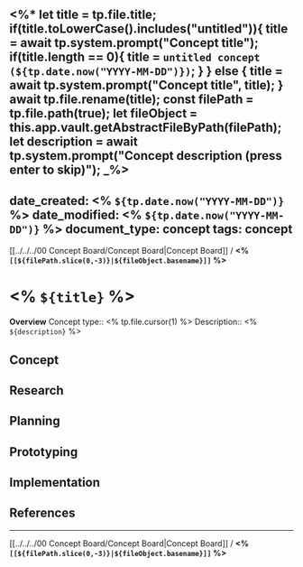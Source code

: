 <%*
	let title = tp.file.title;
	if(title.toLowerCase().includes("untitled")){
		title = await tp.system.prompt("Concept title");
		if(title.length == 0){
			title = `untitled concept (${tp.date.now("YYYY-MM-DD")})`;
		}
	} else {
		title = await tp.system.prompt("Concept title", title);
	}
	await tp.file.rename(title);
	const filePath = tp.file.path(true);
	let fileObject = this.app.vault.getAbstractFileByPath(filePath);
	let description = await tp.system.prompt("Concept description (press enter to skip)");
_%>
---
date_created: <% `${tp.date.now("YYYY-MM-DD")}` %>
date_modified: <% `${tp.date.now("YYYY-MM-DD")}` %>
document_type: concept
tags: concept 
---
[[../../../00 Concept Board/Concept Board|Concept Board]] / **<% `[[${filePath.slice(0,-3)}|${fileObject.basename}]]` %>**
# <% `${title}` %>
**Overview**
Concept type:: <% tp.file.cursor(1) %>
Description:: <% `${description}` %>

## Concept


## Research


## Planning


## Prototyping


## Implementation


## References


---
[[../../../00 Concept Board/Concept Board|Concept Board]] / **<% `[[${filePath.slice(0,-3)}|${fileObject.basename}]]` %>**